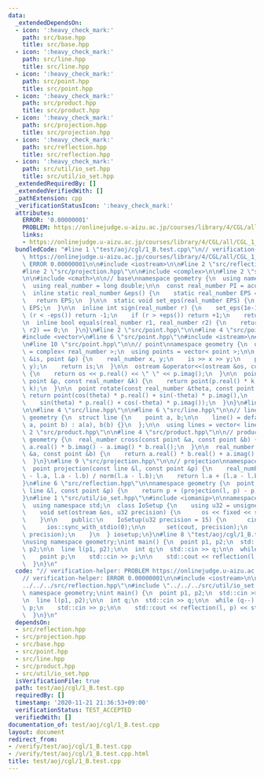 ```yaml
---
data:
  _extendedDependsOn:
  - icon: ':heavy_check_mark:'
    path: src/base.hpp
    title: src/base.hpp
  - icon: ':heavy_check_mark:'
    path: src/line.hpp
    title: src/line.hpp
  - icon: ':heavy_check_mark:'
    path: src/point.hpp
    title: src/point.hpp
  - icon: ':heavy_check_mark:'
    path: src/product.hpp
    title: src/product.hpp
  - icon: ':heavy_check_mark:'
    path: src/projection.hpp
    title: src/projection.hpp
  - icon: ':heavy_check_mark:'
    path: src/reflection.hpp
    title: src/reflection.hpp
  - icon: ':heavy_check_mark:'
    path: src/util/io_set.hpp
    title: src/util/io_set.hpp
  _extendedRequiredBy: []
  _extendedVerifiedWith: []
  _pathExtension: cpp
  _verificationStatusIcon: ':heavy_check_mark:'
  attributes:
    ERROR: '0.00000001'
    PROBLEM: https://onlinejudge.u-aizu.ac.jp/courses/library/4/CGL/all/CGL_1_B
    links:
    - https://onlinejudge.u-aizu.ac.jp/courses/library/4/CGL/all/CGL_1_B
  bundledCode: "#line 1 \"test/aoj/cgl/1_B.test.cpp\"\n// verification-helper: PROBLEM\
    \ https://onlinejudge.u-aizu.ac.jp/courses/library/4/CGL/all/CGL_1_B\n// verification-helper:\
    \ ERROR 0.00000001\n\n#include <iostream>\n\n#line 2 \"src/reflection.hpp\"\n\n\
    #line 2 \"src/projection.hpp\"\n\n#include <complex>\n\n#line 2 \"src/base.hpp\"\
    \n\n#include <cmath>\n\n// base\nnamespace geometry {\n  using namespace std;\n\
    \  using real_number = long double;\n\n  const real_number PI = acos(-1);\n\n\
    \  inline static real_number &eps() {\n    static real_number EPS = 1e-10;\n \
    \   return EPS;\n  }\n\n  static void set_eps(real_number EPS) {\n    eps() =\
    \ EPS;\n  }\n\n  inline int sign(real_number r) {\n    set_eps(1e-10);\n    if\
    \ (r < -eps()) return -1;\n    if (r > +eps()) return +1;\n    return 0;\n  }\n\
    \n  inline bool equals(real_number r1, real_number r2) {\n    return sign(r1 -\
    \ r2) == 0;\n  }\n}\n#line 2 \"src/point.hpp\"\n\n#line 4 \"src/point.hpp\"\n\
    #include <vector>\n#line 6 \"src/point.hpp\"\n#include <istream>\n#include <ostream>\n\
    \n#line 10 \"src/point.hpp\"\n\n// point\nnamespace geometry {\n  using point\
    \ = complex< real_number >;\n  using points = vector< point >;\n\n  istream &operator>>(istream\
    \ &is, point &p) {\n    real_number x, y;\n    is >> x >> y;\n    p = point(x,\
    \ y);\n    return is;\n  }\n\n  ostream &operator<<(ostream &os, const point &p)\
    \ {\n    return os << p.real() << \" \" << p.imag();\n  }\n\n  point operator*(const\
    \ point &p, const real_number &k) {\n    return point(p.real() * k, p.imag() *\
    \ k);\n  }\n\n  point rotate(const real_number &theta, const point &p) {\n   \
    \ return point(cos(theta) * p.real() + sin(-theta) * p.imag(),\n             \
    \    sin(theta) * p.real() + cos(-theta) * p.imag());\n  }\n}\n#line 2 \"src/line.hpp\"\
    \n\n#line 4 \"src/line.hpp\"\n\n#line 6 \"src/line.hpp\"\n\n// line \nnamespace\
    \ geometry {\n  struct line {\n    point a, b;\n\n    line() = default;\n    line(point\
    \ a, point b) : a(a), b(b) {}\n  };\n\n  using lines = vector< line >;\n}\n#line\
    \ 2 \"src/product.hpp\"\n\n#line 4 \"src/product.hpp\"\n\n// product\nnamespace\
    \ geometry {\n  real_number cross(const point &a, const point &b) {\n    return\
    \ a.real() * b.imag() - a.imag() * b.real();\n  }\n\n  real_number dot(const point\
    \ &a, const point &b) {\n    return a.real() * b.real() + a.imag() * b.imag();\n\
    \  }\n}\n#line 9 \"src/projection.hpp\"\n\n// projection\nnamespace geometry {\n\
    \  point projection(const line &l, const point &p) {\n    real_number t = dot(p\
    \ - l.a, l.a - l.b) / norm(l.a - l.b);\n    return l.a + (l.a - l.b) * t;\n  }\n\
    }\n#line 6 \"src/reflection.hpp\"\n\nnamespace geometry {\n  point reflection(const\
    \ line &l, const point &p) {\n    return p + (projection(l, p) - p) * 2;\n  }\n\
    }\n#line 1 \"src/util/io_set.hpp\"\n#include <iomanip>\n\nnamespace geometry {\n\
    \  using namespace std;\n  class IoSetup {\n    using u32 = unsigned int;\n\n\
    \    void set(ostream &os, u32 precision) {\n      os << fixed << setprecision(precision);\n\
    \    }\n\n    public:\n    IoSetup(u32 precision = 15) {\n      cin.tie(0);\n\
    \      ios::sync_with_stdio(0);\n\n      set(cout, precision);\n      set(cerr,\
    \ precision);\n    }\n  } iosetup;\n}\n#line 8 \"test/aoj/cgl/1_B.test.cpp\"\n\
    \nusing namespace geometry;\nint main() {\n  point p1, p2;\n  std::cin >> p1 >>\
    \ p2;\n\n  line l(p1, p2);\n\n  int q;\n  std::cin >> q;\n\n  while (q--) {\n\
    \    point p;\n    std::cin >> p;\n\n    std::cout << reflection(l, p) << std::endl;\n\
    \  }\n}\n"
  code: "// verification-helper: PROBLEM https://onlinejudge.u-aizu.ac.jp/courses/library/4/CGL/all/CGL_1_B\n\
    // verification-helper: ERROR 0.00000001\n\n#include <iostream>\n\n#include \"\
    ../../../src/reflection.hpp\"\n#include \"../../../src/util/io_set.hpp\"\n\nusing\
    \ namespace geometry;\nint main() {\n  point p1, p2;\n  std::cin >> p1 >> p2;\n\
    \n  line l(p1, p2);\n\n  int q;\n  std::cin >> q;\n\n  while (q--) {\n    point\
    \ p;\n    std::cin >> p;\n\n    std::cout << reflection(l, p) << std::endl;\n\
    \  }\n}\n"
  dependsOn:
  - src/reflection.hpp
  - src/projection.hpp
  - src/base.hpp
  - src/point.hpp
  - src/line.hpp
  - src/product.hpp
  - src/util/io_set.hpp
  isVerificationFile: true
  path: test/aoj/cgl/1_B.test.cpp
  requiredBy: []
  timestamp: '2020-11-21 21:36:53+09:00'
  verificationStatus: TEST_ACCEPTED
  verifiedWith: []
documentation_of: test/aoj/cgl/1_B.test.cpp
layout: document
redirect_from:
- /verify/test/aoj/cgl/1_B.test.cpp
- /verify/test/aoj/cgl/1_B.test.cpp.html
title: test/aoj/cgl/1_B.test.cpp
---
```

